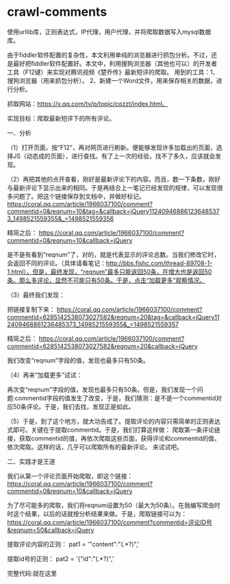 # crawl-comments
使用urllib库，正则表达式，IP代理，用户代理，并将爬取数据写入mysql数据库。

由于fiddler软件配置的复杂性，本文利用单纯的浏览器进行抓包分析。不过，还是最好把fiddler软件配置好。本文中，利用搜狗浏览器（其他也可以）的开发者工具（F12键）来实现对腾讯视频《楚乔传》最新短评的爬取。
用到的工具：1、搜狗浏览器（用来抓包分析）。
                      2、新建一个Word文件，用来保存相关的数据，进行分析。

抓取网站：https://v.qq.com/tv/p/topic/cqzzt/index.html。

实现目标：爬取最新短评下的所有评论。

一、分析

（1）打开页面，按“F12”，再对网页进行刷新。便能够发现许多加载出的页面，选择JS（动态成的页面），进行查找。有了上一次的经验，找不了多久，应该就会发现。

（2）再把其他的点开查看，刚好是最新评论下的内容。而且，数一下条数，刚好与最新评论下显示出来的相同。于是再结合上一笔记已经发现的规律，可以发现很多问题了。把这个链接保存到文档中，并做好标记。
https://coral.qq.com/article/1966037100/comment?commentid=0&reqnum=10&tag=&callback=jQuery112409468861236485373_1498521559355&_=1498521559356

精简之后：
https://coral.qq.com/article/1966037100/comment?commentid=0&reqnum=10&callback=jQuery

是不是有看到“reqnum”了，对的，就是代表显示的评论总数。当我们修改它时，会返回不同的评论。（具体请看笔记：http://bbs.fishc.com/thread-89708-1-1.html）。但是，最终发现，“reqnum”最多只能返回50条，在增大也是返回50条。那么多评论，显然不可能只有50条。于是，点击“加载更多”观察情况。

（3）最终我们发现：

把链接复制下来：
https://coral.qq.com/article/1966037100/comment?commentid=6285142538073027582&reqnum=20&tag=&callback=jQuery112409468861236485373_1498521559355&_=1498521559357

精简之后：
https://coral.qq.com/article/1966037100/comment?commentid=6285142538073027582&reqnum=20&callback=jQuery

我们改变“reqnum”字段的值，发现也最多只有50条。

（4）再来“加载更多”试试：

再次变“reqnum”字段的值，发现也最多只有50条。但是，我们发现一个问题:commentid字段的值发生了改变，于是，我们猜测：是不是一个commentid对应50条评论。于是，我们去找，发现正是如此。

（5）于是，到了这个地方，就大功告成了。提取评论的内容只需简单的正则表达式即可。关键在于提取commentid。于是，我们打算这样做：
爬取第一条评论链接，获取commentid的值，再依次爬取这些页面，获得评论和commentid的值，依次爬取。这样的话，几乎可以爬取所有的最新评论。
来试试吧。

二、实践才是王道


我们从第一个评论页面开始爬取，即这个链接：
https://coral.qq.com/article/1966037100/comment?commentid=0&reqnum=10&callback=jQuery

为了尽可能多的爬取，我们将reqnum设置为50（最大为50条）。在我编写爬虫时时这个结果，以后的话就按分析结果来做。于是，爬取链接可以为：
https://coral.qq.com/article/1966037100/comment?commentid=评论ID号&reqnum=50&callback=jQuery

提取评论内容的正则：
pat1 = '"content":"(.*?)",'

提取id号的正则：
pat2 = '{"id":"(.*?)",'

完整代码:就在这里
